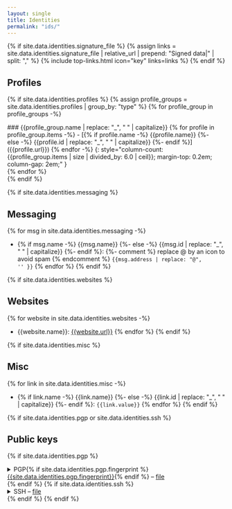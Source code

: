 ```yaml
---
layout: single
title: Identities
permalink: "ids/"
---
```

{% if site.data.identities.signature_file %}
{% assign links = site.data.identities.signature_file | relative_url | prepend: "Signed data|" | split: "," %}
{% include top-links.html icon="key" links=links %}
{% endif %}


## Profiles
{% if site.data.identities.profiles %}
{% assign profile_groups = site.data.identities.profiles | group_by: "type" %}
{% for profile_group in profile_groups -%}
<div markdown="1" style="float: left; margin-right: 1.5em;">
### {{profile_group.name | replace: "_", " " | capitalize}}
{% for profile in profile_group.items -%}
- [{% if profile.name -%}
    {{profile.name}}
  {%- else -%}
    {{profile.id | replace: "_", " " | capitalize}}
  {%- endif %}]({{profile.url}})
{% endfor -%}
{: style="column-count: {{profile_group.items | size | divided_by: 6.0 | ceil}}; margin-top: 0.2em; column-gap: 2em;" }
</div>
{% endfor %}
<div style="clear: both;" />
{% endif %}


{% if site.data.identities.messaging %}
## Messaging
{% for msg in site.data.identities.messaging -%}
- {% if msg.name -%}
    {{msg.name}}
  {%- else -%}
    {{msg.id | replace: "_", " " | capitalize}}
  {%- endif %}:
  {%- comment %} replace @ by an icon to avoid spam {% endcomment %}
  <code>{{msg.address | replace: "@", '<i class="fa fa-fw fa-at"></i>' }}</code>
{% endfor %}
{% endif %}


{% if site.data.identities.websites %}
## Websites
{% for website in site.data.identities.websites -%}
- {{website.name}}: [{{website.url}}]({{website.url}})
{% endfor %}
{% endif %}


{% if site.data.identities.misc %}
## Misc
{% for link in site.data.identities.misc -%}
- {% if link.name -%}
    {{link.name}}
  {%- else -%}
    {{link.id | replace: "_", " " | capitalize}}
  {%- endif %}: `{{link.value}}`
{% endfor %}
{% endif %}


{% if site.data.identities.pgp or site.data.identities.ssh %}
## Public keys
{% if site.data.identities.pgp %}
<details>
  <summary>PGP{% if site.data.identities.pgp.fingerprint %} <a href="http://p80.pool.sks-keyservers.net/pks/lookup?search=0x{{site.data.identities.pgp.fingerprint | replace: ' ', ''}}&op=vindex">{{site.data.identities.pgp.fingerprint}}</a>{% endif %} – <a href="{{site.data.identities.pgp.file | relative_url}}">file</a></summary>
  <pre>{{site.data.identities.pgp.key}}</pre>
</details>
{% endif %}
{% if site.data.identities.ssh %}
<details>
  <summary>SSH – <a href="{{site.data.identities.ssh.file | relative_url}}">file</a></summary>
  <pre>{{site.data.identities.ssh.key}}</pre>
</details>
{% endif %}
{% endif %}
